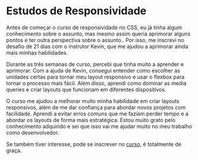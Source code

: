 <h1>Estudos de Responsividade</h1>

<p>Antes de começar o curso de responsividade no CSS, eu já tinha algum conhecimento sobre o assunto, mas mesmo assim queria aprimorar alguns pontos e ter outra perspectiva sobre o assunto.. Por isso, me inscrevi no desafio de 21 dias com o instrutor Kevin, que me ajudou a aprimorar ainda mais minhas habilidades. </p>

<p>Durante as três semanas de curso, percebi que tinha muito a aprender e aprimorar. Com a ajuda de Kevin, consegui entender como escolher as unidades certas para tornar meu layout responsivo e usar o flexbox para tornar o processo mais fácil. Além disso, aprendi como dominar as media queries e criar layouts que funcionam em diferentes dispositivos.</p>

<p>O curso me ajudou a melhorar muito minha habilidade em criar layouts responsivos, além de me dar confiança para abordar novos projetos com facilidade. Aprendi a evitar erros comuns que me faziam perder tempo e a abordar os layouts de forma mais estratégica. Estou muito grato pelo conhecimento adquirido e sei que isso vai me ajudar muito no meu trabalho como desenvolvedor.</p>

<p>Se também tiver interesse, pode se inscrever no <a href="https://courses.kevinpowell.co/conquering-responsive-layouts" >curso<a>, é totalmente de graça.</p>
